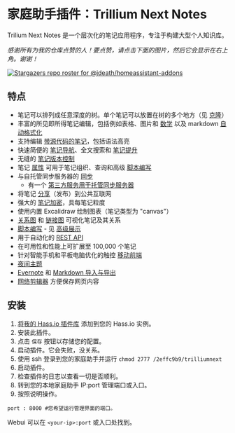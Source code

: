 # 家庭助手插件：Trillium Next Notes
Trilium Next Notes 是一个层次化的笔记应用程序，专注于构建大型个人知识库。

_感谢所有为我的仓库点赞的人！要点赞，请点击下面的图片，然后它会显示在右上角。谢谢！_

[![Stargazers repo roster for @jdeath/homeassistant-addons](https://reporoster.com/stars/jdeath/homeassistant-addons)](https://github.com/jdeath/homeassistant-addons/stargazers)

## 特点

* 笔记可以排列成任意深度的树。单个笔记可以放置在树的多个地方（见 [克隆](https://triliumnext.github.io/Docs/Wiki/cloning-notes)）
* 丰富的所见即所得笔记编辑，包括例如表格、图片和 [数学](https://triliumnext.github.io/Docs/Wiki/text-notes) 以及 markdown [自动格式化](https://triliumnext.github.io/Docs/Wiki/text-notes#autoformat)
* 支持编辑 [带源代码的笔记](https://triliumnext.github.io/Docs/Wiki/code-notes)，包括语法高亮
* 快速简便的 [笔记导航](https://triliumnext.github.io/Docs/Wiki/note-navigation)、全文搜索和 [笔记提升](https://triliumnext.github.io/Docs/Wiki/note-hoisting)
* 无缝的 [笔记版本控制](https://triliumnext.github.io/Docs/Wiki/note-revisions)
* 笔记 [属性](https://triliumnext.github.io/Docs/Wiki/attributes) 可用于笔记组织、查询和高级 [脚本编写](https://triliumnext.github.io/Docs/Wiki/scripts)
* 与自托管同步服务器的 [同步](https://triliumnext.github.io/Docs/Wiki/synchronization)
  * 有一个 [第三方服务用于托管同步服务器](https://trilium.cc/paid-hosting)
* 将笔记 [分享](https://triliumnext.github.io/Docs/Wiki/sharing)（发布）到公共互联网
* 强大的 [笔记加密](https://triliumnext.github.io/Docs/Wiki/protected-notes)，具每笔记粒度
* 使用内置 Excalidraw 绘制图表（笔记类型为 "canvas"）
* [关系图](https://triliumnext.github.io/Docs/Wiki/relation-map) 和 [链接图](https://triliumnext.github.io/Docs/Wiki/link-map) 可视化笔记及其关系
* [脚本编写](https://triliumnext.github.io/Docs/Wiki/scripts) - 见 [高级展示](https://triliumnext.github.io/Docs/Wiki/advanced-showcases)
* 用于自动化的 [REST API](https://triliumnext.github.io/Docs/Wiki/etapi)
* 在可用性和性能上可扩展至 100,000 个笔记
* 针对智能手机和平板电脑优化的触控 [移动前端](https://triliumnext.github.io/Docs/Wiki/mobile-frontend)
* [夜间主题](https://triliumnext.github.io/Docs/Wiki/themes)
* [Evernote](https://triliumnext.github.io/Docs/Wiki/evernote-import) 和 [Markdown 导入与导出](https://triliumnext.github.io/Docs/Wiki/markdown)
* [网络剪辑器](https://triliumnext.github.io/Docs/Wiki/web-clipper) 方便保存网页内容

## 安装

1. [将我的 Hass.io 插件库][repository] 添加到您的 Hass.io 实例。
1. 安装此插件。
1. 点击 `保存` 按钮以存储您的配置。
1. 启动插件。它会失败，没关系。
1. 使用 ssh 登录到您的家庭助手并运行 `chmod 2777 /2effc9b9/trilliumnext`
1. 启动插件。
1. 检查插件的日志以查看一切是否顺利。
1. 转到您的本地家庭助手 IP:port 管理端口或入口。
1. 按照说明操作。

```
port : 8000 #您希望运行管理界面的端口。
```

Webui 可以在 `<your-ip>:port` 或入口处找到。

[repository]: https://github.com/jdeath/homeassistant-addons